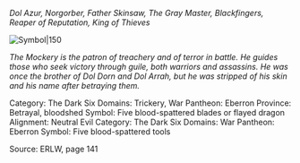 *Dol Azur, Norgorber, Father Skinsaw, The Gray Master, Blackfingers, Reaper of Reputation, King of Thieves*

![Symbol|150](https://foundryvtt.seansbox.com/modules/seans-game-icons/icons/dripping-knife-lorc.svg)

*The Mockery is the patron of treachery and of terror in battle. He guides those who seek victory through guile, both warriors and assassins. He was once the brother of Dol Dorn and Dol Arrah, but he was stripped of his skin and his name after betraying them.*

Category: The Dark Six
Domains: Trickery, War
Pantheon: Eberron
Province: Betrayal, bloodshed
Symbol: Five blood-spattered blades or flayed dragon
Alignment: Neutral Evil
Category: The Dark Six
Domains: War
Pantheon: Eberron
Symbol: Five blood-spattered tools

Source: ERLW, page 141
